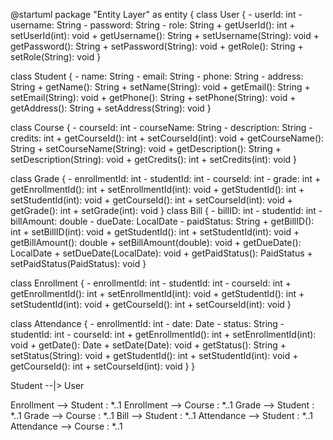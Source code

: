 @startuml
package "Entity Layer" as entity {
  class User {
    - userId: int
    - username: String
    - password: String
    - role: String
    + getUserId(): int
    + setUserId(int): void
    + getUsername(): String
    + setUsername(String): void
    + getPassword(): String
    + setPassword(String): void
    + getRole(): String
    + setRole(String): void
  }

  class Student {
    - name: String
    - email: String
    - phone: String
    - address: String
    + getName(): String
    + setName(String): void
    + getEmail(): String
    + setEmail(String): void
    + getPhone(): String
    + setPhone(String): void
    + getAddress(): String
    + setAddress(String): void
  }

  class Course {
    - courseId: int
    - courseName: String
    - description: String
    - credits: int
    + getCourseId(): int
    + setCourseId(int): void
    + getCourseName(): String
    + setCourseName(String): void
    + getDescription(): String
    + setDescription(String): void
    + getCredits(): int
    + setCredits(int): void
  }



  class Grade {
    - enrollmentId: int
    - studentId: int
    - courseId: int
    - grade: int
    + getEnrollmentId(): int
    + setEnrollmentId(int): void
    + getStudentId(): int
    + setStudentId(int): void
    + getCourseId(): int
    + setCourseId(int): void
    + getGrade(): int
    + setGrade(int): void
  }
  class Bill {
    - billID: int
    - studentId: int
    - billAmount: double
    - dueDate: LocalDate
    - paidStatus: String
    + getBillID(): int
    + setBillID(int): void
    + getStudentId(): int
    + setStudentId(int): void
    + getBillAmount(): double
    + setBillAmount(double): void
    + getDueDate(): LocalDate
    + setDueDate(LocalDate): void
    + getPaidStatus(): PaidStatus
    + setPaidStatus(PaidStatus): void
  }

  class Enrollment {
    - enrollmentId: int
    - studentId: int
    - courseId: int
    + getEnrollmentId(): int
    + setEnrollmentId(int): void
    + getStudentId(): int
    + setStudentId(int): void
    + getCourseId(): int
    + setCourseId(int): void
  }



  class Attendance {
    - enrollmentId: int
    - date: Date
    - status: String
    - studentId: int
    - courseId: int
    + getEnrollmentId(): int
    + setEnrollmentId(int): void
    + getDate(): Date
    + setDate(Date): void
    + getStatus(): String
    + setStatus(String): void
    + getStudentId(): int
    + setStudentId(int): void
    + getCourseId(): int
    + setCourseId(int): void
  }
}

  Student --|> User


  Enrollment --> Student : *..1
  Enrollment --> Course : *..1
  Grade --> Student : *..1
  Grade --> Course : *..1
  Bill --> Student : *..1
  Attendance --> Student : *..1
  Attendance --> Course : *..1
